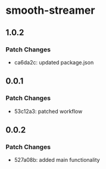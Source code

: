 # smooth-streamer

## 1.0.2

### Patch Changes

- ca6da2c: updated package.json

## 0.0.1

### Patch Changes

- 53c12a3: patched workflow

## 0.0.2

### Patch Changes

- 527a08b: added main functionality
